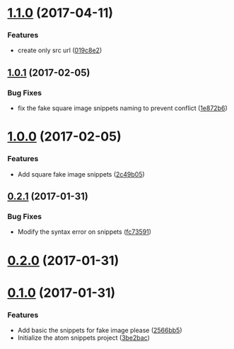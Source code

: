 <a name="1.1.0"></a>
# [1.1.0](https://github.com/jessy1092/fake-image-snippets/compare/v1.0.1...v1.1.0) (2017-04-11)


### Features

* create only src url ([019c8e2](https://github.com/jessy1092/fake-image-snippets/commit/019c8e2))



<a name="1.0.1"></a>
## [1.0.1](https://github.com/jessy1092/fake-image-snippets/compare/v1.0.0...v1.0.1) (2017-02-05)


### Bug Fixes

* fix the fake square image snippets naming to prevent conflict ([1e872b6](https://github.com/jessy1092/fake-image-snippets/commit/1e872b6))



<a name="1.0.0"></a>
# [1.0.0](https://github.com/jessy1092/fake-image-snippets/compare/v0.2.1...v1.0.0) (2017-02-05)


### Features

* Add square fake image snippets ([2c49b05](https://github.com/jessy1092/fake-image-snippets/commit/2c49b05))



<a name="0.2.1"></a>
## [0.2.1](https://github.com/jessy1092/fake-image-snippets/compare/v0.2.0...v0.2.1) (2017-01-31)


### Bug Fixes

* Modify the syntax error on snippets ([fc73591](https://github.com/jessy1092/fake-image-snippets/commit/fc73591))



<a name="0.2.0"></a>
# [0.2.0](https://github.com/jessy1092/fake-image-snippets/compare/v0.1.0...v0.2.0) (2017-01-31)



<a name="0.1.0"></a>
# [0.1.0](https://github.com/jessy1092/fake-image-snippets/compare/3be2bac...v0.1.0) (2017-01-31)


### Features

* Add basic the snippets for fake image please ([2566bb5](https://github.com/jessy1092/fake-image-snippets/commit/2566bb5))
* Initialize the atom snippets project ([3be2bac](https://github.com/jessy1092/fake-image-snippets/commit/3be2bac))



